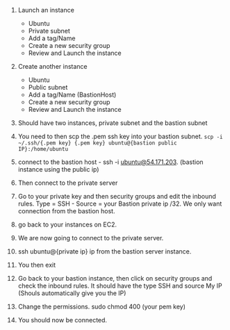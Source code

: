1. Launch an instance
	- Ubuntu
	- Private subnet
	- Add a tag/Name
	- Create a new security group
	- Review and Launch the instance

2. Create another instance
	- Ubuntu
	- Public subnet
	- Add a tag/Name (BastionHost)
	- Create a new security group
	- Review and Launch the instance

3. Should have two instances, private subnet and the bastion subnet

4. You need to then scp the .pem ssh key into your bastion subnet. `scp -i ~/.ssh/{.pem key} {.pem key} ubuntu@{bastion public IP}:/home/ubuntu`

5. connect to the bastion host - ssh -i ubuntu@54.171.203. (bastion instance using the public ip)

6. Then connect to the private server

7. Go to your private key and then security groups and edit the inbound rules. Type = SSH - Source = your Bastion private ip /32. We only want connection from the bastion host.

8. go back to your instances on EC2.

9. We are now going to connect to the private server.

10. ssh ubuntu@{private ip} ip from the bastion server instance.

11. You then exit

12. Go back to your bastion instance, then click on security groups and check the inbound rules. It should have the type SSH and source My IP (Shouls automatically give you the IP)

13. Change the permissions. sudo chmod 400 (your pem key)

14. You should now be connected.